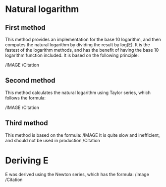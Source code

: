 # Natural logarithm

## First method
This method provides an implementation for the base 10 logarithm, and then computes the natural logarithm by dividing the result by log(E). It is the fastest of the logarithm methods, and has the benefit of having the base 10 logarithm function included. It is based on the following principle:

/IMAGE
/Citation

## Second method
This method calculates the natural logarithm using Taylor series, which follows the formula:

/IMAGE
/Citation

## Third method
This method is based on the formula:
/IMAGE
It is quite slow and inefficient, and should not be used in production
/Citation


# Deriving E
E was derived using the Newton series, which has the formula:
/Image
/Citation
